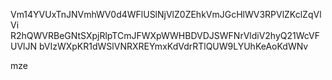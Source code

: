 Vm14YVUxTnJNVmhWV0d4WFlUSlNjVlZ0ZEhkVmJGcHlWV3RPVlZKclZqVlVi
R2hQWVRBeGNtSXpjRlpTCmJFWXpWWHBDVDJSWFNrVldiV2hyQ21WcVFUVlJN
bVIzWXpKR1dWSlVNRXREYmxKdVdrRTlQUW9LYUhKeAoKdWNv

mze